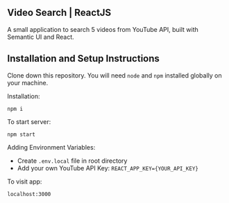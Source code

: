 ## Video Search | ReactJS

A small application to search 5 videos from YouTube API, built with Semantic UI and React.

## Installation and Setup Instructions

Clone down this repository. You will need `node` and `npm` installed globally on your machine.

Installation:

`npm i`

To start server:

`npm start`

Adding Environment Variables:

- Create `.env.local` file in root directory
- Add your own YouTube API Key: `REACT_APP_KEY={YOUR_API_KEY}`

To visit app:

`localhost:3000`
